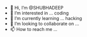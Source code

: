- 👋 Hi, I’m @SHUBHADEEP
- 👀 I’m interested in ... coding
- 🌱 I’m currently learning ... hacking
- 💞️ I’m looking to collaborate on ...
- 📫 How to reach me ...

<!---
SHUBHADEEPCOC/SHUBHADEEPCOC is a ✨ special ✨ repository because its `README.md` (this file) appears on your GitHub profile.
You can click the Preview link to take a look at your changes.
--->
